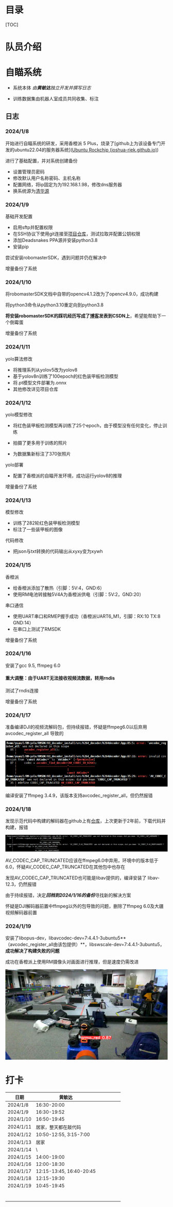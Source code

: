 # 目录

[TOC]

<div style="page-break-after:always"></div>

# 队员介绍



# 自瞄系统

- 系统本体 *由**黄敏达**独立开发并撰写日志*

- 训练数据集由机器人室成员共同收集、标注

## 日志

### 2024/1/8

开始进行自瞄系统的研发，采用香橙派 5 Plus，烧录了[github上为该设备专门开发的ubuntu22.04的服务器系统]([Ubuntu Rockchip (joshua-riek.github.io)](https://joshua-riek.github.io/ubuntu-rockchip-download/boards/orangepi-5-plus.html))

进行了基础配置，并对系统创建备份

- 设置管理员密码
- 修改默认用户名称密码、主机名称
- 配置网络，将ip固定为为192.168.1.98，修改dns服务器
- 换系统源为[清华源](https://mirrors.tuna.tsinghua.edu.cn/help/ubuntu-ports/)

### 2024/1/9

基础开发配置

- 启用sftp并配置权限
- 在SSH协议下使用git连接至[项目仓库](https://github.com/hs150521/RMYC-yolo/tree/main)，测试拉取并配置公钥权限
- 添加Deadsnakes PPA源并安装python3.8
- 安装pip

尝试安装robomasterSDK，遇到问题并仍在解决中

增量备份了系统

### 2024/1/10

将robomasterSDK文档中自带的opencv4.1.2改为了opencv4.9.0，成功构建

将python3命令从python3.10重定向到python3.8

**将安装robomasterSDK的踩坑经历写成了[博客](https://blog.csdn.net/C___programmer/article/details/135486406?spm=1001.2014.3001.5502)发表到CSDN上**，希望能帮助下一个倒霉蛋

增量备份了系统

### 2024/1/11

yolo算法修改

- 将推理系列从yolov5改为yolov8
- 基于yolov8n训练了100epoch的红色装甲板检测模型
- 将.pt模型文件部署为.onnx
- 其他修改详见项目仓库

### 2024/1/12

yolo模型修改

- 将红色装甲板检测模型再训练了25个epoch，由于模型没有任何变化，停止训练

- 拍摄了更多用于训练的照片

- 为数据集新标注了370张照片

yolo部署

- 配置了香橙派的自瞄开发环境，成功运行yolov8的推理

增量备份了系统

### 2024/1/13

模型修改

- 训练了282轮红色装甲板检测模型
- 标注了一些装甲板的图像

代码修改

- 把json与txt转换的代码输出从xyxy变为xywh

### 2024/1/15

香橙派

- 给香橙派添加了散热（引脚：5V:4，GND:6）
- 使用RM电池转接触5V4A为香橙派供电（引脚：5V:2，GND:20）

串口通信

- 使用UART串口和RMEP握手成功（香橙派UART6_M1，引脚：RX:10 TX:8 GND:14）
- 在串口上测试了RMSDK

增量备份了系统

### 2024/1/16

安装了gcc 9.5, ffmpeg 6.0

#### 重大调整：由于UART无法接收视频流数据，转用rndis

测试了rndis连接

增量备份了系统

### 2024/1/17

准备编译DJI的视频流解码包，但持续报错，怀疑是ffmpeg6.0以后弃用 avcodec_register_all 导致的

![image-20240119113021630](Picture/2024工程日志/image-20240119113021630-1705635027921-1.png)

编译安装了ffmpeg 3.4.9，该版本支持avcodec_register_all，但仍然报错

### 2024/1/18

发现示范代码中构建的解码器在github上有[仓库](https://github.com/DaWelter/h264decoder)，上次更新于2年前，下载代码并构建，报错

![image-20240119114859806](Picture/2024工程日志/image-20240119114859806.png)

AV_CODEC_CAP_TRUNCATED应该在ffmpeg6.0中弃用，环境中的版本低于6.0，怀疑AV_CODEC_CAP_TRUNCATED在其他包中也存在

发现AV_CODEC_CAP_TRUNCATED也可能是libav提供的，编译安装了 libav-12.3，仍然报错

由于持续报错，决定***回档到2024/1/16的备份***寻找新的解决方案

怀疑是DJI解码器前置中ffmpeg以外的包导致的问题，删除了ffmpeg 6.0及大疆视频解码器前置

### 2024/1/19

安装了libopus-dev，libavcodec-dev=7:4.4.1-3ubuntu5**（avcodec_register_all由该包提供）**，libswscale-dev=7:4.4.1-3ubuntu5，**成功解决了构建失败的问题**

成功在香橙派上使用RM摄像头对画面进行推理，但是速度仍需改进

![image-20240119190704424](Picture/2024工程日志/image-20240119190704424.png)

# 打卡

| 日期      | 黄敏达                   |      |      |      |      |      |
| --------- | ------------------------ | ---- | ---- | ---- | ---- | ---- |
| 2024/1/8  | 16:30-20:00              |      |      |      |      |      |
| 2024/1/9  | 16:30-19:52              |      |      |      |      |      |
| 2024/1/10 | 16:50-19:45              |      |      |      |      |      |
| 2024/1/11 | 居家，整天都在敲代码     |      |      |      |      |      |
| 2024/1/12 | 10:50-12:55, 3:15-7:00   |      |      |      |      |      |
| 2024/1/13 | 居家                     |      |      |      |      |      |
| 2024/1/14 | \                        |      |      |      |      |      |
| 2024/1/15 | 14:00-19:00              |      |      |      |      |      |
| 2024/1/16 | 12:00-18:30              |      |      |      |      |      |
| 2024/1/17 | 12:15-13:45, 16:40-20:45 |      |      |      |      |      |
| 2024/1/18 | 12:15-19:30              |      |      |      |      |      |
| 2024/1/19 | 10:45-19:45              |      |      |      |      |      |
|           |                          |      |      |      |      |      |
|           |                          |      |      |      |      |      |
|           |                          |      |      |      |      |      |
|           |                          |      |      |      |      |      |
|           |                          |      |      |      |      |      |
|           |                          |      |      |      |      |      |
|           |                          |      |      |      |      |      |

